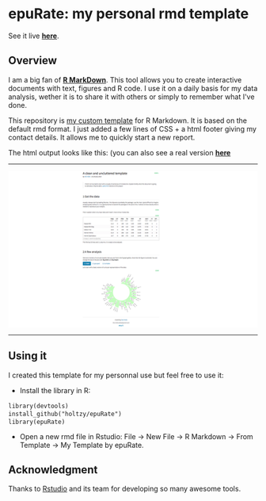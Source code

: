    epuRate: my personal rmd template
===================

See it live [**here**](https://www.r-graph-gallery.com/wp-content/uploads/2018/01/skeleton.html).

Overview
--------
I am a big fan of [**R MarkDown**](https://rmarkdown.rstudio.com). This tool allows you to create interactive documents with text, figures and R code. I use it on a daily basis for my data analysis, wether it is to share it with others or simply to remember what I've done.

This repository is [my custom template](https://www.r-graph-gallery.com/wp-content/uploads/2018/01/skeleton.html) for R Markdown. It is based on the default rmd format. I just added a few lines of CSS + a html footer giving my contact details. It allows me to quickly start a new report.

The html output looks like this: (you can also see a real version [**here**](https://www.r-graph-gallery.com/wp-content/uploads/2018/01/skeleton.html)

***
<img align="center" src="screen_shot.png">

***


Using it
--------
I created this template for my personnal use but feel free to use it:
- Install the library in R:
```
library(devtools)
install_github("holtzy/epuRate")
library(epuRate)
```
- Open a new rmd file in Rstudio: File -> New File -> R Markdown -> From Template -> My Template by epuRate.




Acknowledgment
--------
Thanks to [Rstudio](https://www.rstudio.com) and its team for developing so many awesome tools.










